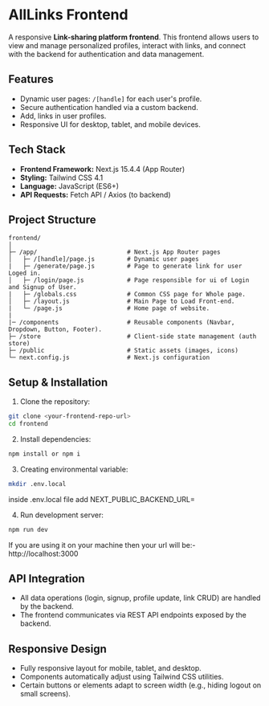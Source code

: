 # AllLinks Frontend

A responsive **Link-sharing platform frontend**. This frontend allows users to view and manage personalized profiles, interact with links, and connect with the backend for authentication and data management.

## Features

- Dynamic user pages: `/[handle]` for each user's profile.
- Secure authentication handled via a custom backend.
- Add, links in user profiles.
- Responsive UI for desktop, tablet, and mobile devices.


## Tech Stack

- **Frontend Framework:** Next.js 15.4.4 (App Router)
- **Styling:** Tailwind CSS 4.1
- **Language:** JavaScript (ES6+)
- **API Requests:** Fetch API / Axios (to backend)


## Project Structure

``` 
frontend/
│
├─ /app/                         # Next.js App Router pages
│   ├─ /[handle]/page.js         # Dynamic user pages
|   ├─ /generate/page.js         # Page to generate link for user Loged in. 
│   ├─ /login/page.js            # Page responsible for ui of Login and Signup of User. 
|   ├─ /globals.css              # Common CSS page for Whole page.
│   ├─ /layout.js                # Main Page to Load Front-end.
|   └─ /page.js                  # Home page of website.
|
|─ /components                   # Reusable components (Navbar, Dropdown, Button, Footer).
├─ /store                        # Client-side state management (auth store)
├─ /public                       # Static assets (images, icons)
└─ next.config.js                # Next.js configuration
```


## Setup & Installation

1. Clone the repository:
```bash
git clone <your-frontend-repo-url>
cd frontend
```

2. Install dependencies:
```bash
npm install or npm i
```

3. Creating environmental variable:
``` bash
mkdir .env.local
```
inside .env.local file add 
NEXT_PUBLIC_BACKEND_URL=<your-backend-url>

4. Run development server:
``` bash
npm run dev
```
If you are using it on your machine then your url will be:- http://localhost:3000


## API Integration

- All data operations (login, signup, profile update, link CRUD) are handled by the backend.
- The frontend communicates via REST API endpoints exposed by the backend.


## Responsive Design

- Fully responsive layout for mobile, tablet, and desktop.
- Components automatically adjust using Tailwind CSS utilities.
- Certain buttons or elements adapt to screen width (e.g., hiding logout on small screens).
  
